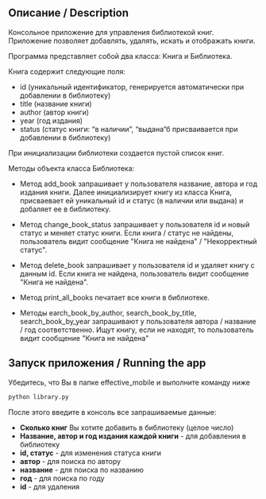 ## Описание / Description

Консольное приложение для управления библиотекой книг. 
Приложение позволяет добавлять, удалять, искать и отображать книги.

Программа представляет собой два класса: Книга и Библиотека.

Книга содержит следующие поля:

 - id (уникальный идентификатор, генерируется автоматически при добавлении в библиотеку)
 - title (название книги)
 - author (автор книги)
 - year (год издания)
 - status (статус книги: “в наличии”, “выдана”б присваивается при добавлении в библиотеку)

При инициализации библиотеки создается пустой список книг.

Методы объекта класса Библиотека:

- Метод add_book запрашивает у пользователя название, автора и год издания книги. Далее инициализирует книгу из класса Книга, присваевает ей уникальный id и статус (в наличии или выдана) и добаляет ее в библиотеку.

- Метод change_book_status запрашивает у пользователя id и новый статус и меняет статус книги. Если книга / статус не найдены, пользователь видит сообщение "Книга не найдена" / "Некорректный статус".

- Метод delete_book запрашивает у пользователя id и удаляет книгу с данным id. Если книга не найдена, пользователь видит сообщение "Книга не найдена".

- Метод print_all_books печатает все книги в библиотеке.

- Методы earch_book_by_author, search_book_by_title, search_book_by_year запрашивают у пользователя автора / название / год соответственно. Ищут книгу, если не находят, то пользователь видит сообщение "Книга не найдена"

## Запуск приложения / Running the app

Убедитесь, что Вы в папке effective_mobile и выполните команду ниже

```bash
python library.py
```

После этого введите в консоль все запрашиваемые данные:

- **Сколько книг** Вы хотите добавить в библиотеку (целое число)
- **Название, автор и год издания каждой книги**  - для добавления в библиотеку
- **id, статус**  - для изменения статуса книги
- **автор** - для поиска по автору
- **название** - для поиска по названию
- **год** - для поиска по году
- **id** - для удаления

